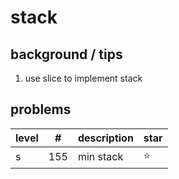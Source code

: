 # stack

## background / tips

1. use slice to implement stack


## problems

| level  | #            | description        |   star       |
| ------ | ------------ | -----------        | -------      |
| s      | 155          | min stack          |   :star:     |

